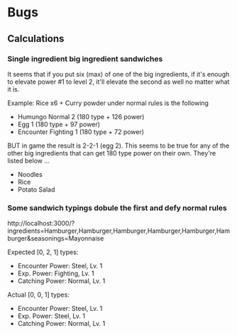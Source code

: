 # Bugs

## Calculations

### Single ingredient big ingredient sandwiches

It seems that if you put six (max) of one of the big ingredients, if it's enough to elevate power #1 to level 2, it'll elevate the second as well no matter what it is.

Example: Rice x6 + Curry powder under normal rules is the following

* Humungo Normal 2 (180 type + 126 power)
* Egg 1 (180 type + 97 power)
* Encounter Fighting 1 (180 type + 72 power)

BUT in game the result is 2-2-1 (egg 2).  This seems to be true for any of the other big ingredients that can get 180 type power on their own.  They're listed below ...

* Noodles
* Rice
* Potato Salad

### Some sandwich typings dobule the first and defy normal rules

http://localhost:3000/?ingredients=Hamburger,Hamburger,Hamburger,Hamburger,Hamburger,Hamburger&seasonings=Mayonnaise

Expected [0, 2, 1] types:

* Encounter Power: Steel, Lv. 1
* Exp. Power: Fighting, Lv. 1
* Catching Power: Normal, Lv. 1

Actual [0, 0, 1] types:

* Encounter Power: Steel, Lv. 1
* Exp. Power: Steel, Lv. 1
* Catching Power: Normal, Lv. 1